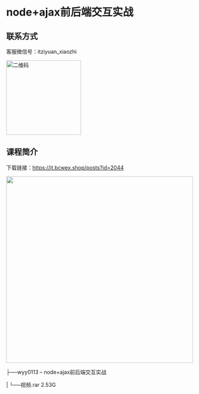 # node+ajax前后端交互实战

## 联系方式

客服微信号：itziyuan_xiaozhi

<img src="https://ziyuanyun.oss-cn-guangzhou.aliyuncs.com/common/20240614073449/666b82192834a.jpg" width="200" height="200" alt="二维码">

## 课程简介

下载链接：https://it.bcwex.shop/posts?id=2044

<img src="https://ziyuanyun.oss-cn-guangzhou.aliyuncs.com/yun/20240515183635/66449033c79d0.jpg" width="500" alt="">

  ├──wyy0113 &#8211; node+ajax前后端交互实战

 | └──视频.rar 2.53G

  